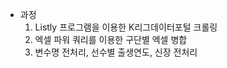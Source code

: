 
- 과정
  1. Listly 프로그램을 이용한 K리그데이터포털 크롤링
  2. 엑셀 파워 쿼리를 이용한 구단별 엑셀 병합
  3. 변수명 전처리, 선수별 출생연도, 신장 전처리
